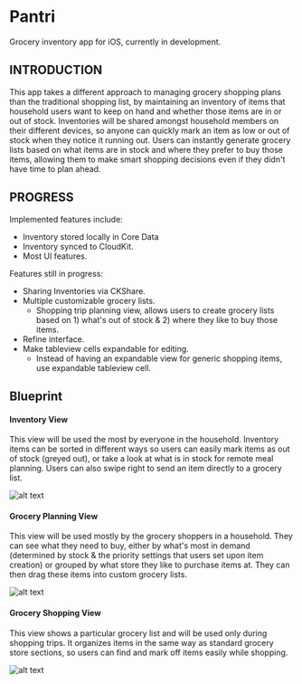 # Pantri
Grocery inventory app for iOS, currently in development.

INTRODUCTION
------------

This app takes a different approach to managing grocery shopping plans than the traditional shopping list, by maintaining an inventory of items that household users want to keep on hand and whether those items are in or out of stock. Inventories will be shared amongst household members on their different devices, so anyone can quickly mark an item as low or out of stock when they notice it running out. Users can instantly generate grocery lists based on what items are in stock and where they prefer to buy those items, allowing them to make smart shopping decisions even if they didn't have time to plan ahead.

PROGRESS
--------

Implemented features include:
* Inventory stored locally in Core Data
* Inventory synced to CloudKit.
* Most UI features.

Features still in progress:
* Sharing Inventories via CKShare.
* Multiple customizable grocery lists.
  * Shopping trip planning view, allows users to create grocery lists based on 1) what's out of stock & 2) where they like to buy those items.
* Refine interface.
* Make tableview cells expandable for editing.
  * Instead of having an expandable view for generic shopping items, use expandable tableview cell.

Blueprint
---------

#### Inventory View
This view will be used the most by everyone in the household. Inventory items can be sorted in different ways so users can easily mark items as out of stock (greyed out), or take a look at what is in stock for remote meal planning. Users can also swipe right to send an item directly to a grocery list.

![alt text](http://i67.tinypic.com/302s1o0.png)

#### Grocery Planning View
This view will be used mostly by the grocery shoppers in a household. They can see what they need to buy, either by what's most in demand (determined by stock & the priority settings that users set upon item creation) or grouped by what store they like to purchase items at. They can then drag these items into custom grocery lists.

![alt text](http://i63.tinypic.com/2m6pqhj.png)

#### Grocery Shopping View
This view shows a particular grocery list and will be used only during shopping trips. It organizes items in the same way as standard grocery store sections, so users can find and mark off items easily while shopping. 

![alt text](http://i65.tinypic.com/2qdr4id.png)
  
  
